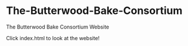 # The-Butterwood-Bake-Consortium
The Butterwood Bake Consortium Website


Click index.html to look at the website!
